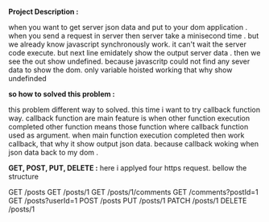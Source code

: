 <b>Project Description :</b>

when you want to get server json data and put to your dom application . when you send a request in server then server  take a minisecond time . but we already know
javascript synchronously work. it can't wait the server code execute. but next line emidately show the output server data . then we see the
out show undefined. because javascritp could not find any sever data to show the dom. only variable hoisted working that why show undefinded


<b>so how to solved this problem :</b>

this problem different way to solved. this time i want to try callback function way.
callback function are main feature is when other function execution completed other function means those function where callback function 
used as argument. when main function execution completed then work callback,
that why it show output json data. because callback woking when json data back to my dom . 


<b>GET, POST, PUT, DELETE :</b>
here  i applyed four https request. bellow the structure

GET	/posts
GET	/posts/1
GET	/posts/1/comments
GET	/comments?postId=1
GET	/posts?userId=1
POST	/posts
PUT	/posts/1
PATCH	/posts/1
DELETE	/posts/1

